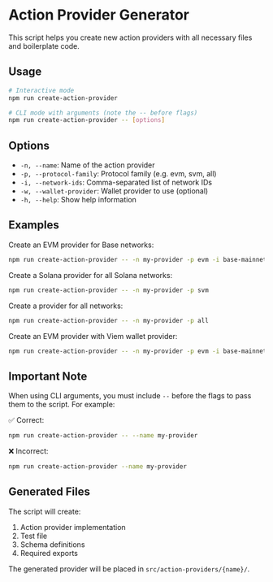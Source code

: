 # Action Provider Generator

This script helps you create new action providers with all necessary files and boilerplate code.

## Usage

```bash
# Interactive mode
npm run create-action-provider

# CLI mode with arguments (note the -- before flags)
npm run create-action-provider -- [options]
```

## Options

- `-n, --name`: Name of the action provider
- `-p, --protocol-family`: Protocol family (e.g. evm, svm, all)
- `-i, --network-ids`: Comma-separated list of network IDs
- `-w, --wallet-provider`: Wallet provider to use (optional)
- `-h, --help`: Show help information

## Examples

Create an EVM provider for Base networks:
```bash
npm run create-action-provider -- -n my-provider -p evm -i base-mainnet,base-sepolia
```

Create a Solana provider for all Solana networks:
```bash
npm run create-action-provider -- -n my-provider -p svm
```

Create a provider for all networks:
```bash
npm run create-action-provider -- -n my-provider -p all
```

Create an EVM provider with Viem wallet provider:
```bash
npm run create-action-provider -- -n my-provider -p evm -i base-mainnet -w ViemWalletProvider
```

## Important Note

When using CLI arguments, you must include `--` before the flags to pass them to the script. For example:

✅ Correct:
```bash
npm run create-action-provider -- --name my-provider
```

❌ Incorrect:
```bash
npm run create-action-provider --name my-provider
```

## Generated Files

The script will create:
1. Action provider implementation
2. Test file
3. Schema definitions
4. Required exports

The generated provider will be placed in `src/action-providers/{name}/`. 